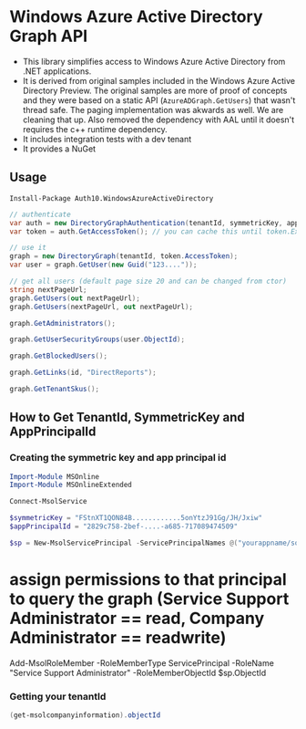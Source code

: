 # Windows Azure Active Directory Graph API

* This library simplifies access to Windows Azure Active Directory from .NET applications. 
* It is derived from original samples included in the Windows Azure Active Directory Preview. The original samples are more of proof of concepts and they were based on a static API (`AzureADGraph.GetUsers`) that wasn't thread safe. The paging implementation was akwards as well. We are cleaning that up. Also removed the dependency with AAL until it doesn't requires the c++ runtime dependency.  
* It includes integration tests with a dev tenant
* It provides a NuGet

## Usage

```
Install-Package Auth10.WindowsAzureActiveDirectory
```

```cs
// authenticate
var auth = new DirectoryGraphAuthentication(tenantId, symmetricKey, appPrincipalId);
var token = auth.GetAccessToken(); // you can cache this until token.ExpiresOn

// use it
graph = new DirectoryGraph(tenantId, token.AccessToken);
var user = graph.GetUser(new Guid("123...."));

// get all users (default page size 20 and can be changed from ctor)
string nextPageUrl;
graph.GetUsers(out nextPageUrl);            
graph.GetUsers(nextPageUrl, out nextPageUrl);            

graph.GetAdministrators();

graph.GetUserSecurityGroups(user.ObjectId);

graph.GetBlockedUsers();

graph.GetLinks(id, "DirectReports");

graph.GetTenantSkus();
```

## How to Get TenantId, SymmetricKey and AppPrincipalId

### Creating the symmetric key and app principal id

```powershell
Import-Module MSOnline
Import-Module MSOnlineExtended

Connect-MsolService 

$symmetricKey = "FStnXT1QON84B............5onYtzJ91Gg/JH/Jxiw"
$appPrincipalId = "2829c758-2bef-....-a685-717089474509"

$sp = New-MsolServicePrincipal -ServicePrincipalNames @("yourappname/some.host.com") -AppPrincipalId $appPrincipalId -DisplayName "yourappname" -Type Symmetric -Value $symmetricKey -Usage Verify -StartDate "1/1/2012" -EndDate "11/11/2014" 
```

# assign permissions to that principal to query the graph (Service Support Administrator == read, Company Administrator == readwrite)
Add-MsolRoleMember -RoleMemberType ServicePrincipal -RoleName "Service Support Administrator" -RoleMemberObjectId $sp.ObjectId

### Getting your tenantId

```powershell
(get-msolcompanyinformation).objectId
```
